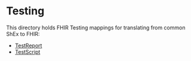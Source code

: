 # Testing 

This directory holds FHIR Testing mappings for translating from common ShEx to FHIR:
* [TestReport](https://www.hl7.org/fhir/testreport.html)
* [TestScript](https://www.hl7.org/fhir/testscript.html)

